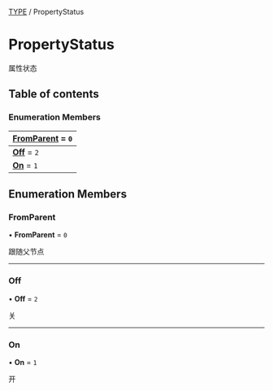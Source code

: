 [TYPE](../groups/TYPE.TYPE.md) / PropertyStatus

# PropertyStatus <Badge type="tip" text="Enumeration" /> <Score text="PropertyStatus" />

属性状态

## Table of contents

### Enumeration Members <Score text="Enumeration" /> 
| **[FromParent](mw.PropertyStatus.md#fromparent)** = ``0``  |
| :----- |
| **[Off](mw.PropertyStatus.md#off)** = ``2`` |
| **[On](mw.PropertyStatus.md#on)** = ``1`` |

## Enumeration Members

### FromParent <Score text="FromParent" /> 

• **FromParent** = ``0``

跟随父节点

___

### Off <Score text="Off" /> 

• **Off** = ``2``

关

___

### On <Score text="On" /> 

• **On** = ``1``

开
